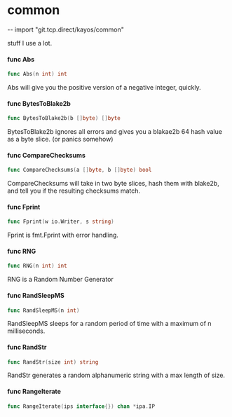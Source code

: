 # common
--
    import "git.tcp.direct/kayos/common"

stuff I use a lot.

#### func  Abs

```go
func Abs(n int) int
```
Abs will give you the positive version of a negative integer, quickly.

#### func  BytesToBlake2b

```go
func BytesToBlake2b(b []byte) []byte
```
BytesToBlake2b ignores all errors and gives you a blakae2b 64 hash value as a
byte slice. (or panics somehow)

#### func  CompareChecksums

```go
func CompareChecksums(a []byte, b []byte) bool
```
CompareChecksums will take in two byte slices, hash them with blake2b, and tell
you if the resulting checksums match.

#### func  Fprint

```go
func Fprint(w io.Writer, s string)
```
Fprint is fmt.Fprint with error handling.

#### func  RNG

```go
func RNG(n int) int
```
RNG is a Random Number Generator

#### func  RandSleepMS

```go
func RandSleepMS(n int)
```
RandSleepMS sleeps for a random period of time with a maximum of n milliseconds.

#### func  RandStr

```go
func RandStr(size int) string
```
RandStr generates a random alphanumeric string with a max length of size.

#### func  RangeIterate

```go
func RangeIterate(ips interface{}) chan *ipa.IP
```
